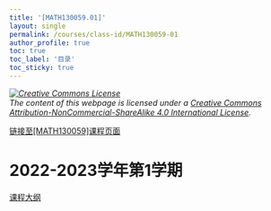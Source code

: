 ```yaml
---
title: '[MATH130059.01]'
layout: single
permalink: /courses/class-id/MATH130059-01
author_profile: true
toc: true
toc_label: '目录'
toc_sticky: true
---
```


<div class='notice--warning'>
	<p><i><a rel='license' href='http://creativecommons.org/licenses/by-nc-sa/4.0/'><img alt='Creative Commons License' style='border-width:0' src='https://i.creativecommons.org/l/by-nc-sa/4.0/88x31.png' /></a><br /> The content of this webpage is licensed under a <a rel='license' href='http://creativecommons.org/licenses/by-nc-sa/4.0/'>Creative Commons Attribution-NonCommercial-ShareAlike 4.0 International License</a>.</i></p>
</div>

<a href='https://fdu-math.github.io/courses/MATH130059'>链接至[MATH130059]课程页面<a>

# 2022-2023学年第1学期

<a href='https://fdu-math.github.io/courses/syllabus/MATH130059.01-2022-2023-1 (Encrypted).pdf'>课程大纲</a>